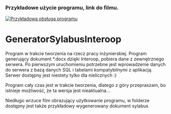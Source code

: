 ### Przykładowe użycie programu, link do filmu.
[![Przykładowa obsługa programu](https://img.youtube.com/vi/DEPnlI-15yc/0.jpg)](https://www.youtube.com/watch?v=DEPnlI-15yc)

# GeneratorSylabusInteroop

Program w trakcie tworzenia na rzecz pracy inżynierskiej. Program generujący dokument *.docx dzięki Interoop, pobiera dane z zewnętrznego serwera. Po pierwszym uruchomieniu potrzebne jest wprowadzenie danych do serwera z bazą danych SQL i tabelami kompatybilnymi z aplikacją. Serwer dostępny jest niestety tylko dla nielicznych :)

Program cały czas jest w trakcie tworzenia, dlatego z góry przepraszam, bo istnieje możliwość, że ta wersja jest nieaktualna...

Niedługo wrzuce film obrazujący użytkowanie programu, w folderze dostępny jest także przykładowy wygenerowany dokument sylabus

